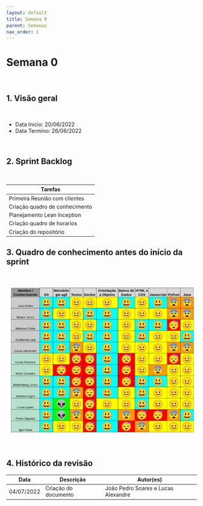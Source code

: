 ```yaml
---
layout: default
title: Semana 0
parent: Semanas
nav_order: 1
---
```


# Semana 0

<br>

## 1. Visão geral

<br>

- Data Inicio: 20/06/2022
- Data Termino: 26/06/2022

<br>

## 2. Sprint Backlog

<br>

|Tarefas|
|-----------|
|Primeira Reunião com clientes|
|Criação quadro de conhecimento|
|Planejamento Lean Inception |
|Criação quadro de horarios |
|Criação do repositório|

## 3. Quadro de conhecimento antes do início da sprint

<br>

![Quadro de conhecimento sprint 0](../../assets/images/quadro_conhecimento-0.png)

<br>

## 4. Histórico da revisão

|**Data**|**Descrição**|**Autor(es)**|
|--------|-------------|-------------|
|04/07/2022|Criação do documento| João Pedro Soares e Lucas Alexandre |

<!-- ## 4. Quadro de pareamento

<br>
 -->

